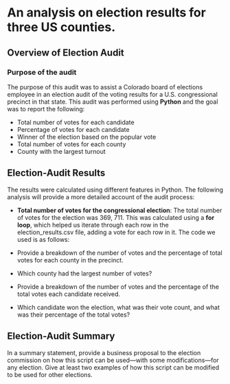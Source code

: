 # **An analysis on election results for three US counties.**

## Overview of Election Audit
### **Purpose of the audit**
The purpose of this audit was to assist a Colorado board of elections employee in an election audit of the voting results for a U.S. congressional precinct in that state. This audit was performed using **Python** and the goal was to report the following: 
* Total number of votes for each candidate
* Percentage of votes for each candidate
* Winner of the election based on the popular vote
* Total number of votes for each county
* County with the largest turnout

## Election-Audit Results
The results were calculated using different features in Python. The following analysis will provide a more detailed account of the audit process: 

* **Total number of votes for the congressional election**:
The total number of votes for the election was 369, 711. This was calculated using a **for loop**, which helped us iterate through each row in the election_results.csv file, adding a vote for each row in it. The code we used is as follows:


* Provide a breakdown of the number of votes and the percentage of total votes for each county in the precinct.

* Which county had the largest number of votes?
* Provide a breakdown of the number of votes and the percentage of the total votes each candidate received.

* Which candidate won the election, what was their vote count, and what was their percentage of the total votes?

## Election-Audit Summary

In a summary statement, provide a business proposal to the election commission on how this script can be used—with some modifications—for any election. Give at least two examples of how this script can be modified to be used for other elections.
